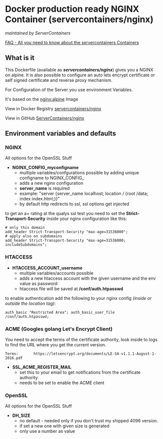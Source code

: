 # Docker production ready NGINX Container (servercontainers/nginx)
_maintained by ServerContainers_

[FAQ - All you need to know about the servercontainers Containers](https://marvin.im/docker-faq-all-you-need-to-know-about-the-marvambass-containers/)

## What is it

This Dockerfile (available as ___servercontainers/nginx___) gives you a NGINX on alpine. It is also possible to configure an auto lets encrypt certificate or self signed certificate and reverse proxy mechanism.

For Configuration of the Server you use environment Variables.

It's based on the [nginx:alpine](https://registry.hub.docker.com/_/nginx:alpine/) Image

View in Docker Registry [servercontainers/nginx](https://registry.hub.docker.com/u/servercontainers/nginx/)

View in GitHub [ServerContainers/nginx](https://github.com/ServerContainers/nginx)

## Environment variables and defaults

### NGINX

All options for the OpenSSL Stuff

* __NGINX\_CONFIG\_myconfigname__
    * multiple variables/confgurations possible by adding unique configname to NGINX_CONFIG_
    * adds a new nginx configuration
    * __server\_name__ is required
    * example: "server {server_name localhost; location / {root /data; index index.html;}}"
    * by default http redirects to ssl, ssl options get injected

to get an a+ rating at the qualys ssl test you need to set the __Strict-Transport-Security__
inside your nginx configuration like this:

    # only this domain
    add_header Strict-Transport-Security "max-age=31536000";
    # apply also on subdomains
    add_header Strict-Transport-Security "max-age=31536000; includeSubdomains";

### HTACCESS

* __HTACCESS\_ACCOUNT\_username__
    * multiple variables/accounts possible
    * adds a new htaccess account with the given username and the env value as password
    * htaccess file will be saved at __/conf/auth.htpasswd__

to enable authentication add the following to your nginx config _(inside or outside the location tag)_:

    auth_basic "Restricted Area"; auth_basic_user_file /conf/auth.htpasswd;


### ACME (Googles golang Let's Encrypt Client)

You need to accept the terms of the certificate authority, look inside to logs to find the URL where you get the current version.

    Terms:		 https://letsencrypt.org/documents/LE-SA-v1.1.1-August-1-2016.pdf

* __SSL\_ACME\_REGISTER\_MAIL__
    * set this to your email to get notifications from the certificate authority
    * needs to be set to enable the ACME client

### OpenSSL

All options for the OpenSSL Stuff

* __DH\_SIZE__
    * no default - needed only if you don't trust my shipped 4096 version.
    * if set a new one with given size is generated
    * only use a number as value
